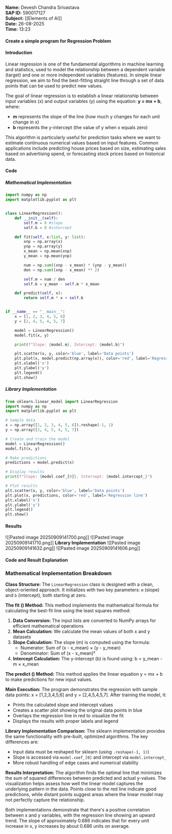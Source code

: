 **Name:** Devesh Chandra Srivastava  
**SAP ID:** 590017127  
**Subject:** [[Elements of AI]]  
**Date:** 26-08-2025  
**Time:** 13:23

#### Create a simple program for Regression Problem

#### Introduction

Linear regression is one of the fundamental algorithms in machine learning and statistics, used to model the relationship between a dependent variable (target) and one or more independent variables (features). In simple linear regression, we aim to find the best-fitting straight line through a set of data points that can be used to predict new values.

The goal of linear regression is to establish a linear relationship between input variables (x) and output variables (y) using the equation: **y = mx + b**, where:
- **m** represents the slope of the line (how much y changes for each unit change in x)
- **b** represents the y-intercept (the value of y when x equals zero)

This algorithm is particularly useful for prediction tasks where we want to estimate continuous numerical values based on input features. Common applications include predicting house prices based on size, estimating sales based on advertising spend, or forecasting stock prices based on historical data.

#### Code

##### Mathematical Implementation
```python
import numpy as np
import matplotlib.pyplot as plt


class LinearRegression():
    def __init__(self):
        self.m = 0 #slope
        self.b = 0 #intercept

    def fit(self, x:list, y: list):
        xnp = np.array(x)
        ynp = np.array(y)
        x_mean = np.mean(xnp)
        y_mean = np.mean(ynp)

        num = np.sum((xnp - x_mean) * (ynp - y_mean))
        den = np.sum((xnp - x_mean) ** 2)

        self.m = num / den
        self.b = y_mean - self.m * x_mean

    def predict(self, x):
        return self.m * x + self.b


if __name__ == "__main__":
    x = [1, 2, 3, 4, 5, 6]
    y = [2, 4, 5, 4, 5, 7]

    model = LinearRegression()
    model.fit(x, y)

    print(f"Slope: {model.m}, Intercept: {model.b}")

    plt.scatter(x, y, color='blue', label='Data points')
    plt.plot(x, model.predict(np.array(x)), color='red', label='Regression line')
    plt.xlabel('x')
    plt.ylabel('y')
    plt.legend()
    plt.show()
```

##### Library Implementation
```python
from sklearn.linear_model import LinearRegression
import numpy as np
import matplotlib.pyplot as plt

# Sample data
x = np.array([1, 2, 3, 4, 5, 6]).reshape(-1, 1)
y = np.array([2, 4, 5, 4, 5, 7])

# Create and train the model
model = LinearRegression()
model.fit(x, y)

# Make predictions
predictions = model.predict(x)

# Display results
print(f"Slope: {model.coef_[0]}, Intercept: {model.intercept_}")

# Plot results
plt.scatter(x, y, color='blue', label='Data points')
plt.plot(x, predictions, color='red', label='Regression line')
plt.xlabel('x')
plt.ylabel('y')
plt.legend()
plt.show()
```

#### Results
![[Pasted image 20250909141700.png]]
![[Pasted image 20250909141710.png]]
**Library Implementation**
![[Pasted image 20250909141632.png]]
![[Pasted image 20250909141606.png]]

#### Code and Result Explanation

### Mathematical Implementation Breakdown

**Class Structure:**
The `LinearRegression` class is designed with a clean, object-oriented approach. It initializes with two key parameters: `m` (slope) and `b` (intercept), both starting at zero.

**The fit () Method:**
This method implements the mathematical formula for calculating the best-fit line using the least squares method:

1. **Data Conversion:** The input lists are converted to NumPy arrays for efficient mathematical operations
2. **Mean Calculation:** We calculate the mean values of both x and y datasets
3. **Slope Calculation:** The slope (m) is computed using the formula:
   - Numerator: Sum of (x - x_mean) × (y - y_mean) 
   - Denominator: Sum of (x - x_mean)²
4. **Intercept Calculation:** The y-intercept (b) is found using: b = y_mean - m × x_mean

**The predict () Method:**
This method applies the linear equation y = mx + b to make predictions for new input values.

**Main Execution:**
The program demonstrates the regression with sample data points: x = [1,2,3,4,5,6] and y = [2,4,5,4,5,7]. After training the model, it:
- Prints the calculated slope and intercept values
- Creates a scatter plot showing the original data points in blue
- Overlays the regression line in red to visualize the fit
- Displays the results with proper labels and legend

**Library Implementation Comparison:**
The sklearn implementation provides the same functionality with pre-built, optimized algorithms. The key differences are:
- Input data must be reshaped for sklearn (using `.reshape(-1, 1)`)
- Slope is accessed via `model.coef_[0]` and intercept via `model.intercept_`
- More robust handling of edge cases and numerical stability

**Results Interpretation:**
The algorithm finds the optimal line that minimizes the sum of squared differences between predicted and actual y-values. The visualization helps assess how well the linear model captures the underlying pattern in the data. Points close to the red line indicate good predictions, while distant points suggest areas where the linear model may not perfectly capture the relationship.

Both implementations demonstrate that there's a positive correlation between x and y variables, with the regression line showing an upward trend. The slope of approximately 0.686 indicates that for every unit increase in x, y increases by about 0.686 units on average.


